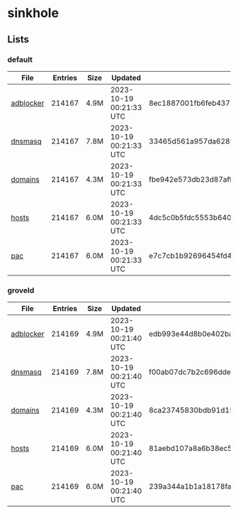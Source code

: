 # sinkhole

## Lists

### default

|File|Entries|Size|Updated|Hash|
|-|-|-|-|-|
|[adblocker](https://raw.githubusercontent.com/groveld/sinkhole/lists/default/adblocker.txt)|214167|4.9M|2023-10-19 00:21:33 UTC|8ec1887001fb6feb4378c377223ca322af4117f9e2b5b06b14fdd1a53b3e40e1|
|[dnsmasq](https://raw.githubusercontent.com/groveld/sinkhole/lists/default/dnsmasq.txt)|214167|7.8M|2023-10-19 00:21:33 UTC|33465d561a957da628f3baad3b755253cf964b199250e94f50470ed44c847337|
|[domains](https://raw.githubusercontent.com/groveld/sinkhole/lists/default/domains.txt)|214167|4.3M|2023-10-19 00:21:33 UTC|fbe942e573db23d87affd7e5d04477d3e8dfbac23a97f90624685cb3b7128299|
|[hosts](https://raw.githubusercontent.com/groveld/sinkhole/lists/default/hosts.txt)|214167|6.0M|2023-10-19 00:21:33 UTC|4dc5c0b5fdc5553b640d165826a158fdb40bd8163005ee0109748b4e65a92dd4|
|[pac](https://raw.githubusercontent.com/groveld/sinkhole/lists/default/pac.txt)|214167|6.0M|2023-10-19 00:21:33 UTC|e7c7cb1b92696454fd4a06130792a1cb9ede097ec1c08e202372a5dfe14f0538|

### groveld

|File|Entries|Size|Updated|Hash|
|-|-|-|-|-|
|[adblocker](https://raw.githubusercontent.com/groveld/sinkhole/lists/groveld/adblocker.txt)|214169|4.9M|2023-10-19 00:21:40 UTC|edb993e44d8b0e402ba812c4a9a6d9273a61fc7d9ce17cee32d3b41d27c2f899|
|[dnsmasq](https://raw.githubusercontent.com/groveld/sinkhole/lists/groveld/dnsmasq.txt)|214169|7.8M|2023-10-19 00:21:40 UTC|f00ab07dc7b2c696dde9467aeb306fe0e7c5a532ebc9fc5f3f5dbfe7743150ac|
|[domains](https://raw.githubusercontent.com/groveld/sinkhole/lists/groveld/domains.txt)|214169|4.3M|2023-10-19 00:21:40 UTC|8ca23745830bdb91d15870624caea4ed05f356ff6b9be54a5e4a0ce1e80a29c3|
|[hosts](https://raw.githubusercontent.com/groveld/sinkhole/lists/groveld/hosts.txt)|214169|6.0M|2023-10-19 00:21:40 UTC|81aebd107a8a6b38ec5daff3831dc83186fcc1fb0ae146dedfe144916aac1353|
|[pac](https://raw.githubusercontent.com/groveld/sinkhole/lists/groveld/pac.txt)|214169|6.0M|2023-10-19 00:21:40 UTC|239a344a1b1a18178fa198975c14ad9434419899f4a9f7c947023f63fa050273|
